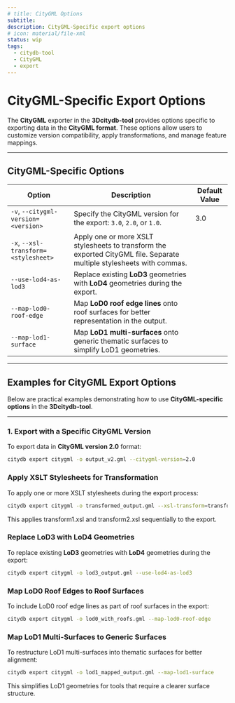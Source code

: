 ```yaml
---
# title: CityGML Options
subtitle:
description: CityGML-Specific export options
# icon: material/file-xml
status: wip
tags:
  - citydb-tool
  - CityGML
  - export
---
```


# CityGML-Specific Export Options

The **CityGML** exporter in the **3Dcitydb-tool** provides options specific to exporting data in the **CityGML format**. These options allow users to customize version compatibility, apply transformations, and manage feature mappings.

---

## CityGML-Specific Options

| Option                                | Description                                                                                          | Default Value |
|---------------------------------------|------------------------------------------------------------------------------------------------------|---------------|
| `-v`, `--citygml-version=<version>`   | Specify the CityGML version for the export: `3.0`, `2.0`, or `1.0`.                                  | 3.0           |
| `-x`, `--xsl-transform=<stylesheet>`  | Apply one or more XSLT stylesheets to transform the exported CityGML file. Separate multiple stylesheets with commas. |               |
| `--use-lod4-as-lod3`                  | Replace existing **LoD3** geometries with **LoD4** geometries during the export.                     |               |
| `--map-lod0-roof-edge`                | Map **LoD0 roof edge lines** onto roof surfaces for better representation in the output.             |               |
| `--map-lod1-surface`                  | Map **LoD1 multi-surfaces** onto generic thematic surfaces to simplify LoD1 geometries.              |               |

---

## Examples for CityGML Export Options

Below are practical examples demonstrating how to use **CityGML-specific options** in the **3Dcitydb-tool**.

---

### 1. Export with a Specific CityGML Version

To export data in **CityGML version 2.0** format:

```bash
citydb export citygml -o output_v2.gml --citygml-version=2.0
```

### Apply XSLT Stylesheets for Transformation

To apply one or more XSLT stylesheets during the export process:

```bash
citydb export citygml -o transformed_output.gml --xsl-transform=transform1.xsl,transform2.xsl
```

This applies transform1.xsl and transform2.xsl sequentially to the export.

### Replace LoD3 with LoD4 Geometries

To replace existing **LoD3** geometries with **LoD4** geometries during the export:

```bash
citydb export citygml -o lod3_output.gml --use-lod4-as-lod3
```

### Map LoD0 Roof Edges to Roof Surfaces

To include LoD0 roof edge lines as part of roof surfaces in the export:

```bash
citydb export citygml -o lod0_with_roofs.gml --map-lod0-roof-edge
```

### Map LoD1 Multi-Surfaces to Generic Surfaces

To restructure LoD1 multi-surfaces into thematic surfaces for better alignment:

```bash
citydb export citygml -o lod1_mapped_output.gml --map-lod1-surface
```

This simplifies LoD1 geometries for tools that require a clearer surface structure.
